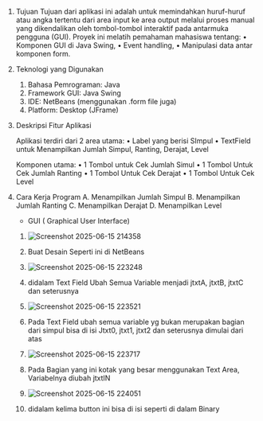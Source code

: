 1. Tujuan
    Tujuan dari aplikasi ini adalah untuk memindahkan huruf-huruf atau angka tertentu dari area input ke area output melalui proses manual yang dikendalikan oleh       tombol-tombol interaktif pada antarmuka pengguna (GUI). Proyek ini melatih pemahaman mahasiswa tentang:
      • Komponen GUI di Java Swing,
      • Event handling,
      • Manipulasi data antar komponen form.
   
2. Teknologi yang Digunakan
    1. Bahasa Pemrograman: Java
    2. Framework GUI: Java Swing
    3. IDE: NetBeans (menggunakan .form file juga)
    4. Platform: Desktop (JFrame)
       
3. Deskripsi Fitur Aplikasi
   
    Aplikasi terdiri dari 2 area utama:
      • Label yang berisi SImpul 
      • TextField untuk Menampilkan Jumlah Simpul, Ranting, Derajat, Level

    Komponen utama:
      • 1 Tombol untuk Cek Jumlah Simul
      • 1 Tombol Untuk Cek Jumlah Ranting
      • 1 Tombol Untuk Cek Derajat
      • 1 Tombol Untuk Cek Level
   
4. Cara Kerja Program
      A. Menampilkan Jumlah Simpul
      B. Menampilkan Jumlah Ranting
      C. Menampilkan Derajat
      D. Menampilkan Level

   - GUI ( Graphical User Interface)
   
    1. ![Screenshot 2025-06-15 214358](https://github.com/user-attachments/assets/975add37-7a66-456a-a9e0-29ae0fa49397)

    1. Buat Desain Seperti ini di NetBeans

    2. ![Screenshot 2025-06-15 223248](https://github.com/user-attachments/assets/b51cd45d-a346-4b76-a3e2-1c387eac22ea)

    2. didalam Text Field Ubah Semua Variable menjadi jtxtA, jtxtB, jtxtC dan seterusnya

    2. ![Screenshot 2025-06-15 223521](https://github.com/user-attachments/assets/3a04dfc3-b957-41d6-9483-4870c0b29c07)

    3. Pada Text Field ubah semua variable yg bukan merupakan bagian dari simpul bisa di isi Jtxt0, jtxt1, jtxt2 dan seterusnya dimulai dari atas

    4. ![Screenshot 2025-06-15 223717](https://github.com/user-attachments/assets/3ce98507-ef9a-4298-8ad2-a62e908bbb7c)

    4. Pada Bagian yang ini kotak yang besar menggunakan Text Area, Variabelnya diubah jtxtIN

    5. ![Screenshot 2025-06-15 224051](https://github.com/user-attachments/assets/984b63e1-b942-489c-8546-75a6454835d5)

    5. didalam kelima button ini bisa di isi seperti di dalam Binary
    
